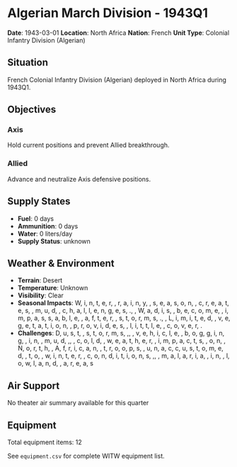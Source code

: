 # Algerian March Division - 1943Q1

**Date**: 1943-03-01
**Location**: North Africa
**Nation**: French
**Unit Type**: Colonial Infantry Division (Algerian)

## Situation

French Colonial Infantry Division (Algerian) deployed in North Africa during 1943Q1.

## Objectives

### Axis
Hold current positions and prevent Allied breakthrough.

### Allied
Advance and neutralize Axis defensive positions.

## Supply States

- **Fuel**: 0 days
- **Ammunition**: 0 days
- **Water**: 0 liters/day
- **Supply Status**: unknown

## Weather & Environment

- **Terrain**: Desert
- **Temperature**: Unknown
- **Visibility**: Clear
- **Seasonal Impacts**: W, i, n, t, e, r,  , r, a, i, n, y,  , s, e, a, s, o, n,  , c, r, e, a, t, e, s,  , m, u, d,  , c, h, a, l, l, e, n, g, e, s, .,  , W, a, d, i, s,  , b, e, c, o, m, e,  , i, m, p, a, s, s, a, b, l, e,  , a, f, t, e, r,  , s, t, o, r, m, s, .,  , L, i, m, i, t, e, d,  , v, e, g, e, t, a, t, i, o, n,  , p, r, o, v, i, d, e, s,  , l, i, t, t, l, e,  , c, o, v, e, r, .
- **Challenges**: D, u, s, t,  , s, t, o, r, m, s, ,,  , v, e, h, i, c, l, e,  , b, o, g, g, i, n, g,  , i, n,  , m, u, d, ,,  , c, o, l, d,  , w, e, a, t, h, e, r,  , i, m, p, a, c, t, s,  , o, n,  , N, o, r, t, h,  , A, f, r, i, c, a, n,  , t, r, o, o, p, s,  , u, n, a, c, c, u, s, t, o, m, e, d,  , t, o,  , w, i, n, t, e, r,  , c, o, n, d, i, t, i, o, n, s, ,,  , m, a, l, a, r, i, a,  , i, n,  , l, o, w, l, a, n, d,  , a, r, e, a, s

## Air Support

No theater air summary available for this quarter

## Equipment

Total equipment items: 12

See `equipment.csv` for complete WITW equipment list.
